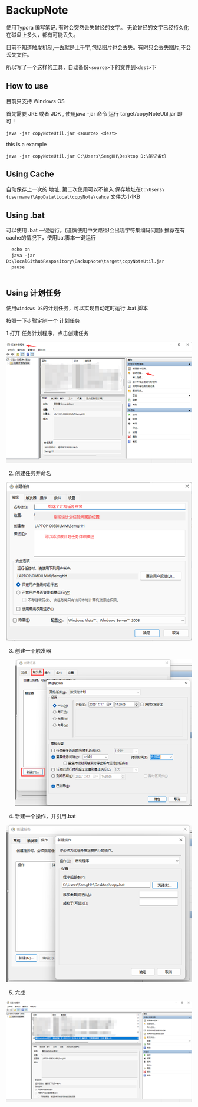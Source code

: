 # BackupNote

使用Typora 编写笔记. 有时会突然丢失曾经的文字。
无论曾经的文字已经持久化在磁盘上多久，都有可能丢失。

目前不知道触发机制,一丢就是上千字,包括图片也会丢失。有时只会丢失图片,不会丢失文件。

所以写了一个这样的工具，自动备份`<source>`下的文件到`<dest>`下



## How to use 

目前只支持 Windows OS

首先需要 JRE 或者 JDK , 使用java -jar 命令 运行 target/copyNoteUtil.jar 即可！

`java -jar copyNoteUtil.jar <source> <dest>`


this is a example 

`java -jar copyNoteUtil.jar C:\Users\SemgHH\Desktop D:\笔记备份`



## Using Cache

自动保存上一次的<source> <dest>地址, 第二次使用可以不输入 <source> <dest>
保存地址在`C:\Users\{username}\AppData\Local\copyNote\cahce` 文件大小1KB


## Using .bat

可以使用 .bat 一键运行。(谨慎使用中文路径!会出现字符集编码问题)
推荐在有cache的情况下，使用bat脚本一键运行

```shell
  echo on
  java -jar D:\localGithubRespository\BackupNote\target\copyNoteUtil.jar
  pause


```

## Using 计划任务

使用`windows OS`的计划任务，可以实现自动定时运行 .bat 脚本



按照一下步骤定制一个 计划任务



1.打开 任务计划程序，点击创建任务

![image-20220717144331608](README.assets/image-20220717144331608.png)



2. 创建任务并命名

![image-20220717143709128](README.assets/image-20220717143709128.png)





3. 创建一个触发器

   ![image-20220717143951870](README.assets/image-20220717143951870.png)



4. 新建一个操作，并引用.bat

   

![image-20220717144039578](README.assets/image-20220717144039578.png)

5. 完成

![image-20220717144252805](README.assets/image-20220717144252805.png)
